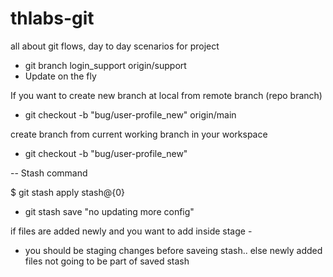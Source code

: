 # thlabs-git
all about git flows, day to day scenarios for project 
- git branch login_support origin/support 
- Update on the fly

If you want to create new branch at local from remote branch  (repo branch)
 
- git checkout -b "bug/user-profile_new" origin/main

create branch from current working branch in your workspace

-  git checkout -b "bug/user-profile_new"


-- Stash command 


$ git stash apply stash@{0}

 - git stash save "no updating more config"
 
if files are added newly and you want to add inside stage -
  - you should be staging changes before saveing stash.. else newly added files not going to be part of saved stash
  
  
